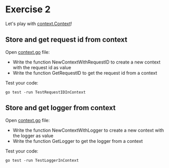 # Exercise 2

Let's play with [context.Context](https://pkg.go.dev/context)!

## Store and get request id from context

Open [context.go](./context.go) file:
- Write the function NewContextWithRequestID to create a new context with the request id as value
- Write the function GetRequestID to get the request id from a context

Test your code:
```
go test -run TestRequestIDInContext
```

## Store and get logger from context

Open [context.go](./context.go) file:
- Write the function NewContextWithLogger to create a new context with the logger as value
- Write the function GetLogger to get the logger from a context

Test your code:
```
go test -run TestLoggerInContext
```